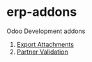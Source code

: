 # erp-addons
Odoo Development addons

1) [Export Attachments](export_attachments)
2) [Partner Validation](partner_approval)
